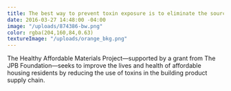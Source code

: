 ```yaml
---
title: The best way to prevent toxin exposure is to eliminate the source.
date: 2016-03-27 14:48:00 -04:00
image: "/uploads/874386-bw.png"
color: rgba(204,160,84,0.63)
textureImage: "/uploads/orange_bkg.png"
---
```


The Healthy Affordable Materials Project—supported by a grant from The JPB Foundation—seeks to improve the lives and health of affordable housing residents by reducing the use of toxins in the building product supply chain.
